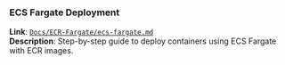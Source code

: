 ###  ECS Fargate Deployment  
**Link**: [`Docs/ECR-Fargate/ecs-fargate.md`](Docs/ECR-Fargate/ecs-fargate.md)  
**Description**: Step-by-step guide to deploy containers using ECS Fargate with ECR images.
